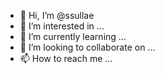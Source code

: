 - 👋 Hi, I’m @ssullae
- 👀 I’m interested in ...
- 🌱 I’m currently learning ...
- 💞️ I’m looking to collaborate on ...
- 📫 How to reach me ...

<!---
ssullae/ssullae is a ✨ special ✨ repository because its `README.md` (this file) appears on your GitHub profile.
You can click the Preview link to take a look at your changes.
--->
